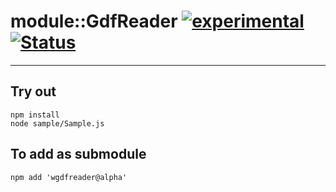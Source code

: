 
# module::GdfReader [![experimental](https://img.shields.io/badge/stability-experimental-orange.svg)](https://github.com/emersion/stability-badges#experimental) [![Status](https://github.com/Wandalen/wGdfReader/workflows/Test/badge.svg)](https://github.com/Wandalen/wGdfReader/actions?query=workflow%3ATest)

___

## Try out
```
npm install
node sample/Sample.js
```

## To add as submodule
```
npm add 'wgdfreader@alpha'
```


